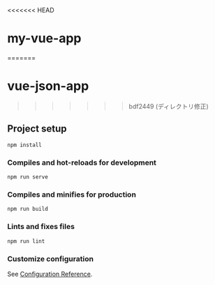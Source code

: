<<<<<<< HEAD
# my-vue-app
=======
# vue-json-app
>>>>>>> bdf2449 (ディレクトリ修正)

## Project setup
```
npm install
```

### Compiles and hot-reloads for development
```
npm run serve
```

### Compiles and minifies for production
```
npm run build
```

### Lints and fixes files
```
npm run lint
```

### Customize configuration
See [Configuration Reference](https://cli.vuejs.org/config/).
